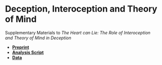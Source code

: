 # Deception, Interoception and Theory of Mind

Supplementary Materials to *The Heart can Lie: The Role of Interoception and Theory of Mind in Deception*

- [**Preprint**](https://psyarxiv.com/p342w)
- [**Analysis Script**](https://dominiquemakowski.github.io/DeceptionInteroTom/)
- [**Data**](https://github.com/DominiqueMakowski/DeceptionInteroTom/blob/main/data/data.csv)
